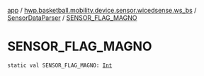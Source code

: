 [app](../../index.md) / [hwp.basketball.mobility.device.sensor.wicedsense.ws_bs](../index.md) / [SensorDataParser](index.md) / [SENSOR_FLAG_MAGNO](.)

# SENSOR_FLAG_MAGNO

`static val SENSOR_FLAG_MAGNO: `[`Int`](https://kotlinlang.org/api/latest/jvm/stdlib/kotlin/-int/index.html)
